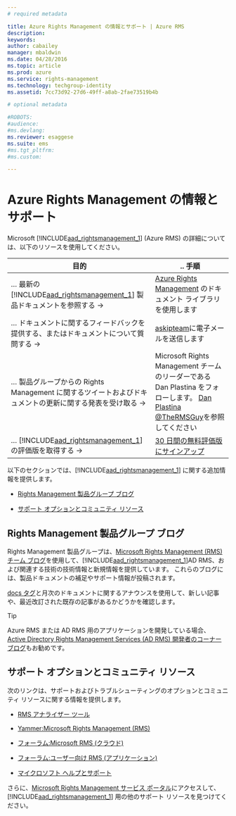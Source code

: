 ```yaml
---
# required metadata

title: Azure Rights Management の情報とサポート | Azure RMS
description:
keywords:
author: cabailey
manager: mbaldwin
ms.date: 04/28/2016
ms.topic: article
ms.prod: azure
ms.service: rights-management
ms.technology: techgroup-identity
ms.assetid: 7cc73d92-27d6-49ff-a8ab-2fae73519b4b

# optional metadata

#ROBOTS:
#audience:
#ms.devlang:
ms.reviewer: esaggese
ms.suite: ems
#ms.tgt_pltfrm:
#ms.custom:

---
```


# Azure Rights Management の情報とサポート
Microsoft [!INCLUDE[aad_rightsmanagement_1](../includes/aad_rightsmanagement_1_md.md)] (Azure RMS) の詳細については、以下のリソースを使用してください。

|目的|.. 手順|
|----------------|---------------|
|… 最新の [!INCLUDE[aad_rightsmanagement_1](../includes/aad_rightsmanagement_1_md.md)] 製品ドキュメントを参照する →|[Azure Rights Management](../understand-explore/azure-rights-management.md) のドキュメント ライブラリを使用します|
|… ドキュメントに関するフィードバックを提供する、またはドキュメントについて質問する →| [askipteam](mailto:%20askipteam@microsoft.com?subject=Documentation%20feedback)に電子メールを送信します|
|… 製品グループからの Rights Management に関するツイートおよびドキュメントの更新に関する発表を受け取る →|Microsoft Rights Management チームのリーダーである Dan Plastina をフォローします。  [Dan Plastina @TheRMSGuy](https://twitter.com/TheRMSGuy)を参照してください|
|… [!INCLUDE[aad_rightsmanagement_1](../includes/aad_rightsmanagement_1_md.md)] の評価版を取得する →|[30 日間の無料評価版にサインアップ](https://portal.microsoftonline.com/Signup/MainSignUp15.aspx?&amp;OfferId=A43415D3-404C-4df3-B31B-AAD28118A778&amp;dl=RIGHTSMANAGEMENT&amp;ali=1)|
以下のセクションでは、[!INCLUDE[aad_rightsmanagement_1](../includes/aad_rightsmanagement_1_md.md)] に関する追加情報を提供します。


-   [Rights Management 製品グループ ブログ](information-support.md#BKMK_ProductGroupBlog)

-   [サポート オプションとコミュニティ リソース](#support-options-and-community-resources)


## Rights Management 製品グループ ブログ
Rights Management 製品グループは、[Microsoft Rights Management (RMS) チーム ブログ](http://blogs.technet.com/b/rms/)を使用して、[!INCLUDE[aad_rightsmanagement_1](../includes/aad_rightsmanagement_1_md.md)]AD RMS、および関連する技術の技術情報と新規情報を提供しています。 これらのブログには、製品ドキュメントの補足やサポート情報が投稿されます。

[docs タグ](http://blogs.technet.com/b/rms/archive/tags/docs/)と月次のドキュメントに関するアナウンスを使用して、新しい記事や、最近改訂された既存の記事があるかどうかを確認します。

> [!TIP]
> Azure RMS または AD RMS 用のアプリケーションを開発している場合、 [Active Directory Rights Management Services (AD RMS) 開発者のコーナー ブログ](http://blogs.msdn.com/b/rms/)もお勧めです。

## サポート オプションとコミュニティ リソース
次のリンクは、サポートおよびトラブルシューティングのオプションとコミュニティ リソースに関する情報を提供します。

-   [RMS アナライザー ツール](http://www.microsoft.com/en-us/download/details.aspx?id=46437)

-   [Yammer:Microsoft Rights Management (RMS)](http://www.yammer.com/AskIPTeam)

-   [フォーラム:Microsoft RMS (クラウド)](https://social.technet.microsoft.com/Forums/en-US/home?forum=rmscloud)

-   [フォーラム:ユーザー向け RMS (アプリケーション)](https://social.technet.microsoft.com/Forums/en-US/home?forum=rmsapps)

-   [マイクロソフト ヘルプとサポート](http://go.microsoft.com/fwlink/?LinkId=243064)

さらに、[Microsoft Rights Management サービス ポータル](http://www.microsoft.com/rms)にアクセスして、[!INCLUDE[aad_rightsmanagement_1](../includes/aad_rightsmanagement_1_md.md)] 用の他のサポート リソースを見つけてください。





<!--HONumber=Apr16_HO3-->


